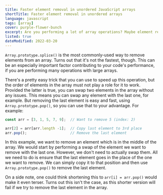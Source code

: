 ```yaml
---
title: Faster element removal in unordered JavaScript arrays
shortTitle: Faster element removal in unordered arrays
language: javascript
tags: [array]
cover: purple-flower-bunch
excerpt: Are you performing a lot of array operations? Maybe element removal is a performance bottleneck you can avoid.
listed: true
dateModified: 2022-03-20
---
```


`Array.prototype.splice()` is the most commonly-used way to remove elements from an array. Turns out that it's not the fastest, though. This can be an especially important factor contributing to your code's performance, if you are performing many operations with large arrays.

There's a pretty easy trick that you can use to speed up this operation, but the order of elements in the array must not play a role for it to work. Provided the latter is true, you can swap two elements in the array without any issues. This means you can swap any element with the last one, for example. But removing the last element is easy and fast, using `Array.prototype.pop()`, so you can use that to your advantage. For example:

```js
const arr = [3, 1, 5, 7, 9];  // Want to remove 5 (index: 2)

arr[2] = arr[arr.length -1];  // Copy last element to 3rd place
arr.pop();                    // Remove the last element
```

In this example, we want to remove an element which is in the middle of the array. We would start by performing a swap of the element we want to remove with the last one. However, we don't need to actually swap them. All we need to do is ensure that the last element goes in the place of the one we want to remove. We can simply copy it to that position and then use `Array.prototype.pop()` to remove the last element.

On a side note, one could think shortening this to `arr[i] = arr.pop()` would make it even terser. Turns out this isn't the case, as this shorter version will fail if we try to remove the last element in the array.
